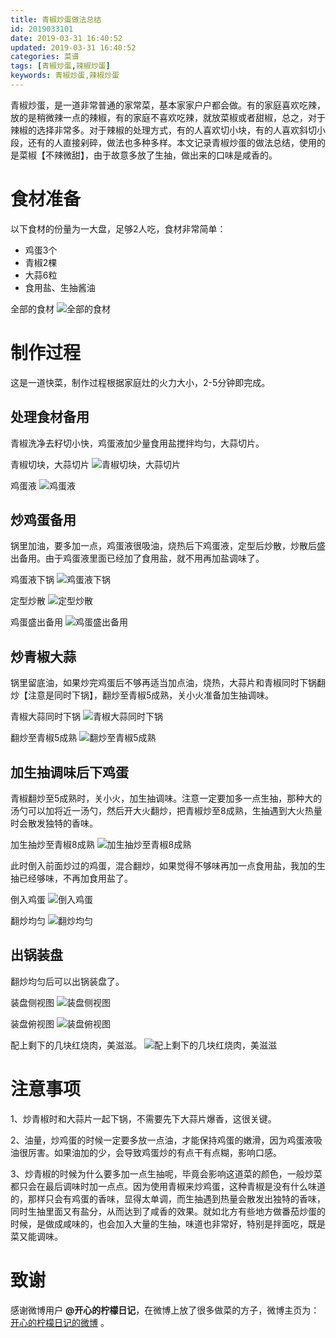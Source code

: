 ```yaml
---
title: 青椒炒蛋做法总结
id: 2019033101
date: 2019-03-31 16:40:52
updated: 2019-03-31 16:40:52
categories: 菜谱
tags: [青椒炒蛋,辣椒炒蛋]
keywords: 青椒炒蛋,辣椒炒蛋
---
```



青椒炒蛋，是一道非常普通的家常菜，基本家家户户都会做。有的家庭喜欢吃辣，放的是稍微辣一点的辣椒，有的家庭不喜欢吃辣，就放菜椒或者甜椒，总之，对于辣椒的选择非常多。对于辣椒的处理方式，有的人喜欢切小块，有的人喜欢斜切小段，还有的人直接剁碎，做法也多种多样。本文记录青椒炒蛋的做法总结，使用的是菜椒【不辣微甜】，由于故意多放了生抽，做出来的口味是咸香的。


<!-- more -->


# 食材准备


以下食材的份量为一大盘，足够2人吃，食材非常简单：

- 鸡蛋3个
- 青椒2棵
- 大蒜6粒
- 食用盐、生抽酱油

全部的食材
![全部的食材](https://raw.githubusercontent.com/iplaypi/img-playpi/master/img/old/b7f2e3a3gy1g1mb59lzf0j229s29sx6p.jpg "全部的食材")


# 制作过程


这是一道快菜，制作过程根据家庭灶的火力大小，2-5分钟即完成。

## 处理食材备用

青椒洗净去籽切小快，鸡蛋液加少量食用盐搅拌均匀，大蒜切片。

青椒切块，大蒜切片
![青椒切块，大蒜切片](https://raw.githubusercontent.com/iplaypi/img-playpi/master/img/old/b7f2e3a3gy1g1mb5ifv55j229s29sb2a.jpg "青椒切块，大蒜切片")

鸡蛋液
![鸡蛋液](https://raw.githubusercontent.com/iplaypi/img-playpi/master/img/old/b7f2e3a3gy1g1mb5mnskjj229s29sb29.jpg "鸡蛋液")

## 炒鸡蛋备用

锅里加油，要多加一点，鸡蛋液很吸油，烧热后下鸡蛋液，定型后炒散，炒散后盛出备用。由于鸡蛋液里面已经加了食用盐，就不用再加盐调味了。

鸡蛋液下锅
![鸡蛋液下锅](https://raw.githubusercontent.com/iplaypi/img-playpi/master/img/old/b7f2e3a3gy1g1mb5rk896j229s29s4qq.jpg "鸡蛋液下锅")

定型炒散
![定型炒散](https://raw.githubusercontent.com/iplaypi/img-playpi/master/img/old/b7f2e3a3gy1g1mb5x5pt6j229s29skjl.jpg "定型炒散")

鸡蛋盛出备用
![鸡蛋盛出备用](https://raw.githubusercontent.com/iplaypi/img-playpi/master/img/old/b7f2e3a3gy1g1mb62uunrj229s29sqv5.jpg "鸡蛋盛出备用")

## 炒青椒大蒜

锅里留底油，如果炒完鸡蛋后不够再适当加点油，烧热，大蒜片和青椒同时下锅翻炒【注意是同时下锅】，翻炒至青椒5成熟，关小火准备加生抽调味。

青椒大蒜同时下锅
![青椒大蒜同时下锅](https://raw.githubusercontent.com/iplaypi/img-playpi/master/img/old/b7f2e3a3gy1g1mb6hcvv2j229s29snpe.jpg "青椒大蒜同时下锅")

翻炒至青椒5成熟
![翻炒至青椒5成熟](https://raw.githubusercontent.com/iplaypi/img-playpi/master/img/old/b7f2e3a3gy1g1mb6n92i2j229s29snpe.jpg "翻炒至青椒5成熟")

## 加生抽调味后下鸡蛋

青椒翻炒至5成熟时，关小火，加生抽调味。注意一定要加多一点生抽，那种大的汤勺可以加将近一汤勺，然后开大火翻炒，把青椒炒至8成熟，生抽遇到大火热量时会散发独特的香味。

加生抽炒至青椒8成熟
![加生抽炒至青椒8成熟](https://raw.githubusercontent.com/iplaypi/img-playpi/master/img/old/b7f2e3a3gy1g1mb72tpblj229s29snpe.jpg "加生抽炒至青椒8成熟")

此时倒入前面炒过的鸡蛋，混合翻炒，如果觉得不够味再加一点食用盐，我加的生抽已经够味，不再加食用盐了。

倒入鸡蛋
![倒入鸡蛋](https://raw.githubusercontent.com/iplaypi/img-playpi/master/img/old/b7f2e3a3gy1g1mb7dw5nvj229s29se82.jpg "倒入鸡蛋")

翻炒均匀
![翻炒均匀](https://raw.githubusercontent.com/iplaypi/img-playpi/master/img/old/b7f2e3a3gy1g1mb7i7j4wj229s29skjm.jpg "翻炒均匀")

## 出锅装盘

翻炒均匀后可以出锅装盘了。

装盘侧视图
![装盘侧视图](https://raw.githubusercontent.com/iplaypi/img-playpi/master/img/old/b7f2e3a3gy1g1mb7odz35j229s29sqv5.jpg "装盘侧视图")

装盘俯视图
![装盘俯视图](https://raw.githubusercontent.com/iplaypi/img-playpi/master/img/old/b7f2e3a3gy1g1mb7s48a3j229s29snpd.jpg "装盘俯视图")

配上剩下的几块红烧肉，美滋滋。
![配上剩下的几块红烧肉，美滋滋](https://raw.githubusercontent.com/iplaypi/img-playpi/master/img/old/b7f2e3a3gy1g1mb7ww16ej229s29sqv5.jpg "配上剩下的几块红烧肉，美滋滋")


# 注意事项


1、炒青椒时和大蒜片一起下锅，不需要先下大蒜片爆香，这很关键。

2、油量，炒鸡蛋的时候一定要多放一点油，才能保持鸡蛋的嫩滑，因为鸡蛋液吸油很厉害。如果油加的少，会导致鸡蛋炒的有点干有点糊，影响口感。

3、炒青椒的时候为什么要多加一点生抽呢，毕竟会影响这道菜的颜色，一般炒菜都只会在最后调味时加一点点。因为使用青椒来炒鸡蛋，这种青椒是没有什么味道的，那样只会有鸡蛋的香味，显得太单调，而生抽遇到热量会散发出独特的香味，同时生抽里面又有盐分，从而达到了咸香的效果。就如北方有些地方做番茄炒蛋的时候，是做成咸味的，也会加入大量的生抽，味道也非常好，特别是拌面吃，既是菜又能调味。


# 致谢


感谢微博用户 **@开心的柠檬日记**，在微博上放了很多做菜的方子，微博主页为：[开心的柠檬日记的微博](https://weibo.com/u/2232990523) 。

